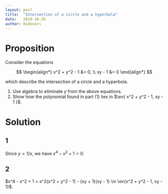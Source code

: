 ```yaml
---
layout: post
title:  "Intersection of a circle and a hyperbola"
date:   2019-10-26
author: Hidenori
---
```


# Proposition
Consider the equations

$$
\begin{align*}
  x^2 + y^2 - 1 &= 0, \\
  xy - 1 &= 0
\end{align*}
$$

which describe the intersection of a circle and a hyperbola.

1. Use algebra to eliminate $y$ from the above equations.
1. Show how the polynomial found in part (1) lies in $\ev{ x^2 + y^2 - 1, xy - 1 }$.

# Solution
## 1
Since $y = 1/x$, we have $x^4 - x^2 + 1 = 0$.

## 2
$x^4 - x^2 + 1 = x^2(x^2 + y^2 - 1) - (xy + 1)(xy - 1) \in \ev{x^2 + y^2 - 1, xy - 1}$.

